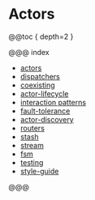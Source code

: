 # Actors

@@toc { depth=2 }

@@@ index

* [actors](actors.md)
* [dispatchers](dispatchers.md)
* [coexisting](coexisting.md)
* [actor-lifecycle](actor-lifecycle.md)
* [interaction patterns](interaction-patterns.md)
* [fault-tolerance](fault-tolerance.md)
* [actor-discovery](actor-discovery.md)
* [routers](routers.md)
* [stash](stash.md)
* [stream](stream.md)
* [fsm](fsm.md)
* [testing](testing.md)
* [style-guide](style-guide.md)

@@@
